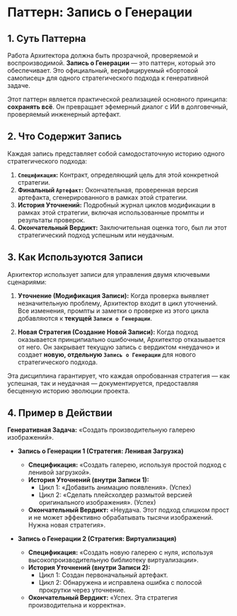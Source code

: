 # Паттерн: Запись о Генерации

## 1. Суть Паттерна
Работа Архитектора должна быть прозрачной, проверяемой и воспроизводимой. **Запись о Генерации** — это паттерн, который это обеспечивает. Это официальный, верифицируемый «бортовой самописец» для одного стратегического подхода к генеративной задаче.

Этот паттерн является практической реализацией основного принципа: **сохранять всё**. Он превращает эфемерный диалог с ИИ в долговечный, проверяемый инженерный артефакт.

## 2. Что Содержит Запись
Каждая запись представляет собой самодостаточную историю одного стратегического подхода:

1.  **`Спецификация`:** Контракт, определяющий цель для этой конкретной стратегии.
2.  **Финальный `Артефакт`:** Окончательная, проверенная версия артефакта, сгенерированного в рамках этой стратегии.
3.  **История Уточнений:** Подробный журнал циклов модификации в рамках этой стратегии, включая использованные промпты и результаты проверок.
4.  **Окончательный Вердикт:** Заключительная оценка того, был ли этот стратегический подход успешным или неудачным.

## 3. Как Используются Записи
Архитектор использует записи для управления двумя ключевыми сценариями:

1.  **Уточнение (Модификация Записи):** Когда проверка выявляет незначительную проблему, Архитектор входит в цикл уточнений. Все изменения, промпты и заметки о проверке из этого цикла добавляются к **текущей `Записи о Генерации`**.

2.  **Новая Стратегия (Создание Новой Записи):** Когда подход оказывается принципиально ошибочным, Архитектор отказывается от него. Он закрывает текущую запись с вердиктом «неудачно» и создает **новую, отдельную `Запись о Генерации`** для нового стратегического подхода.

Эта дисциплина гарантирует, что каждая опробованная стратегия — как успешная, так и неудачная — документируется, предоставляя бесценную историю эволюции проекта.

## 4. Пример в Действии
**Генеративная Задача:** «Создать производительную галерею изображений».

*   **Запись о Генерации 1 (Стратегия: Ленивая Загрузка)**
    *   **Спецификация:** «Создать галерею, используя простой подход с ленивой загрузкой».
    *   **История Уточнений (внутри Записи 1):**
        *   Цикл 1: «Добавить анимацию появления». (Успех)
        *   Цикл 2: «Сделать плейсхолдер размытой версией оригинального изображения». (Успех)
    *   **Окончательный Вердикт:** «Неудача. Этот подход слишком прост и не может эффективно обрабатывать тысячи изображений. Нужна новая стратегия».

*   **Запись о Генерации 2 (Стратегия: Виртуализация)**
    *   **Спецификация:** «Создать новую галерею с нуля, используя высокопроизводительную библиотеку виртуализации».
    *   **История Уточнений (внутри Записи 2):**
        *   Цикл 1: Создан первоначальный артефакт.
        *   Цикл 2: Обнаружена и исправлена ошибка с полосой прокрутки через уточнение.
    *   **Окончательный Вердикт:** «Успех. Эта стратегия производительна и корректна».
